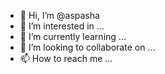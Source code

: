 - 👋 Hi, I’m @aspasha
- 👀 I’m interested in ...
- 🌱 I’m currently learning ...
- 💞️ I’m looking to collaborate on ...
- 📫 How to reach me ...

<!---
aspasha/aspasha is a ✨ special ✨ repository because its `README.md` (this file) appears on your GitHub profile.
You can click the Preview link to take a look at your changes.
--->
